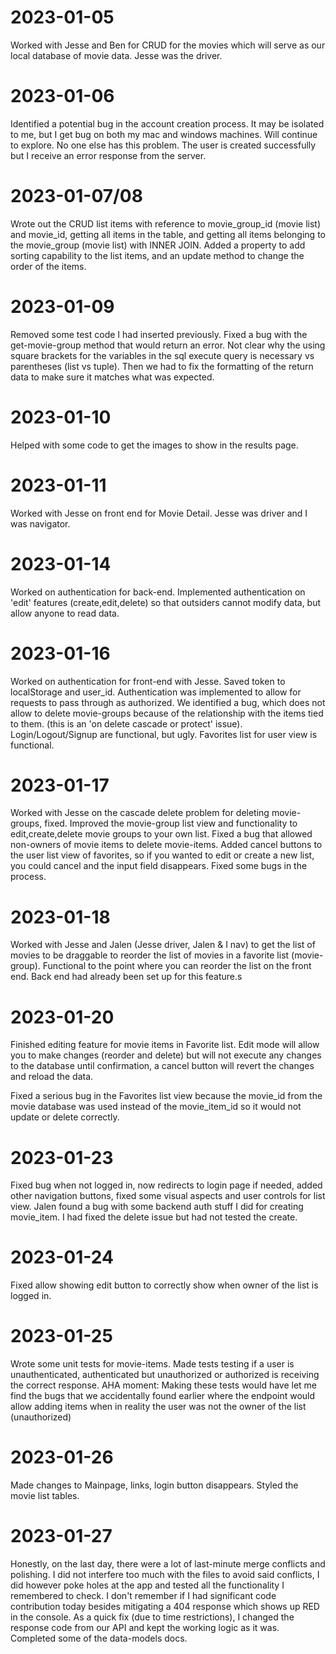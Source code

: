 # 2023-01-05

Worked with Jesse and Ben for CRUD for the movies which will serve as our local database of movie data.  Jesse was the driver.

# 2023-01-06

Identified a potential bug in the account creation process.  It may be isolated to me, but I get bug on both my mac and windows machines.  Will continue to explore.  No one else has this problem.  The user is created successfully but I receive an error response from the server.

# 2023-01-07/08

Wrote out the CRUD list items with reference to movie_group_id (movie list) and movie_id, getting all items in the table, and getting all items belonging to the movie_group (movie list) with INNER JOIN.  Added a property to add sorting capability to the list items, and an update method to change the order of the items.

# 2023-01-09

Removed some test code I had inserted previously.
Fixed a bug with the get-movie-group method that would return an error.  Not clear why the using square brackets for the variables in the sql execute query is necessary vs parentheses (list vs tuple).  Then we had to fix the formatting of the return data to make sure it matches what was expected.

# 2023-01-10

Helped with some code to get the images to show in the results page.

# 2023-01-11

Worked with Jesse on front end for Movie Detail.  Jesse was driver and I was navigator.

# 2023-01-14

Worked on authentication for back-end.  Implemented authentication on 'edit' features (create,edit,delete) so that outsiders cannot modify data, but allow anyone to read data.

# 2023-01-16

Worked on authentication for front-end with Jesse.  Saved token to localStorage and user_id.  Authentication was implemented to allow for requests to pass through as authorized.  We identified a bug, which does not allow to delete movie-groups because of the relationship with the items tied to them.  (this is an 'on delete cascade or protect' issue).  Login/Logout/Signup are functional, but ugly.  Favorites list for user view is functional.

# 2023-01-17

Worked with Jesse on the cascade delete problem for deleting movie-groups, fixed.  Improved the movie-group list view and functionality to edit,create,delete movie groups to your own list.
Fixed a bug that allowed non-owners of movie items to delete movie-items.  Added cancel buttons to the user list view of favorites, so if you wanted to edit or create a new list, you could cancel and the input field disappears.  Fixed some bugs in the process.

# 2023-01-18

Worked with Jesse and Jalen (Jesse driver, Jalen & I nav) to get the list of movies to be draggable to reorder the list of movies in a favorite list (movie-group).  Functional to the point where you can reorder the list on the front end.  Back end had already been set up for this feature.s

# 2023-01-20

Finished editing feature for movie items in Favorite list.  Edit mode will allow you to make changes (reorder and delete) but will not execute any changes to the database until confirmation, a cancel button will revert the changes and reload the data.

Fixed a serious bug in the Favorites list view because the movie_id from the movie database was used instead of the movie_item_id so it would not update or delete correctly.


# 2023-01-23

Fixed bug when not logged in, now redirects to login page if needed, added other navigation buttons, fixed some visual aspects and user controls for list view.  Jalen found a bug with some backend auth stuff I did for creating movie_item.  I had fixed the delete issue but had not tested the create.

# 2023-01-24

Fixed allow showing edit button to correctly show when owner of the list is logged in.

# 2023-01-25

Wrote some unit tests for movie-items.  Made tests testing if a user is unauthenticated, authenticated but unauthorized or authorized is receiving the correct response.
AHA moment:  Making these tests would have let me find the bugs that we accidentally found earlier where the endpoint would allow adding items when in reality the user was not the owner of the list (unauthorized)

# 2023-01-26

Made changes to Mainpage, links, login button disappears.  Styled the movie list tables.

# 2023-01-27

Honestly, on the last day, there were a lot of last-minute merge conflicts and polishing.  I did not interfere too much with the files to avoid said conflicts, I did however poke holes at the app and tested all the functionality I remembered to check.  I don't remember if I had significant code contribution today besides mitigating a 404 response which shows up RED in the console.  As a quick fix (due to time restrictions), I changed the response code from our API and kept the working logic as it was.  Completed some of the data-models docs.
